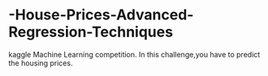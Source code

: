 # -House-Prices-Advanced-Regression-Techniques
kaggle Machine Learning competition. In this challenge,you have to predict the housing prices.
